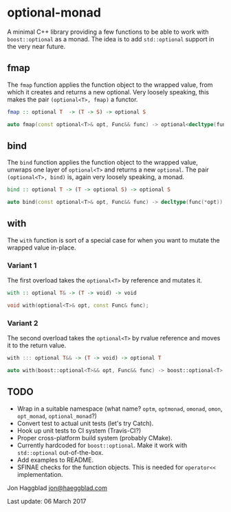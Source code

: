 optional-monad
==============

A minimal C++ library providing a few functions to be able to work with
`boost::optional` as a monad. The idea is to add `std::optional` support in the
very near future.

fmap
----

The `fmap` function applies the function object to the wrapped value, from
which it creates and returns a new optional. Very loosely speaking, this makes
the pair `(optional<T>, fmap)` a functor.

```haskell
fmap :: optional T  -> (T -> S) -> optional S
```

```c++
auto fmap(const optional<T>& opt, Func&& func) -> optional<decltype(func(*opt))>;
```

bind
----

The `bind` function applies the function object to the wrapped value, unwraps
one layer of `optional<T>` and returns a new `optional`. The pair
`(optional<T>, bind)` is, again very loosely speaking, a monad.

```haskell
bind :: optional T -> (T -> optional S) -> optional S
```

```c++
auto bind(const optional<T>& opt, Func&& func) -> decltype(func(*opt));
```

with
----

The `with` function is sort of a special case for when you want to mutate the
wrapped value in-place.

### Variant 1

The first overload takes the `optional<T>` by reference and mutates it.

```haskell
with :: optional T& -> (T -> void) -> void
```

```c++
void with(optional<T>& opt, const Func& func);
```

### Variant 2

The second overload takes the `optional<T>` by rvalue reference and moves it to
the return value.

```haskell
with ::: optional T&& -> (T -> void) -> optional T
```
```c++
auto with(boost::optional<T>&& opt, Func&& func) -> boost::optional<T>;
```

TODO
----

- Wrap in a suitable namespace (what name? `optm`, `optmonad`, `omonad`,
  `omon`, `opt_monad`, `optional_monad`?)
- Convert test to actual unit tests (let's try Catch).
- Hook up unit tests to CI system (Travis-CI?)
- Proper cross-platform build system (probably CMake).
- Currently hardcoded for `boost::optional`. Make it work with `std::optional`
  out-of-the-box.
- Add examples to README.
- SFINAE checks for the function objects. This is needed for `operator<<`
  implementation.

Jon Haggblad <jon@haeggblad.com>

Last update: 06 March 2017
